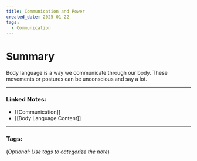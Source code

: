 ```yaml
---
title: Communication and Power
created_date: 2025-01-22
tags:
  - Communication
---
```



# Summary
Body language is a way we communicate through our body. These movements or postures can be unconscious and say a lot. 

---

### **Linked Notes:**

- [[Communication]]
- [[Body Language Content]]

---

### **Tags:**

(_Optional: Use tags to categorize the note_)
